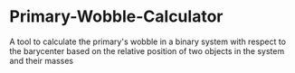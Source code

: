 # Primary-Wobble-Calculator
A tool to calculate the primary's wobble in a binary system with respect to the barycenter based on the relative position of two objects in the system and their masses
